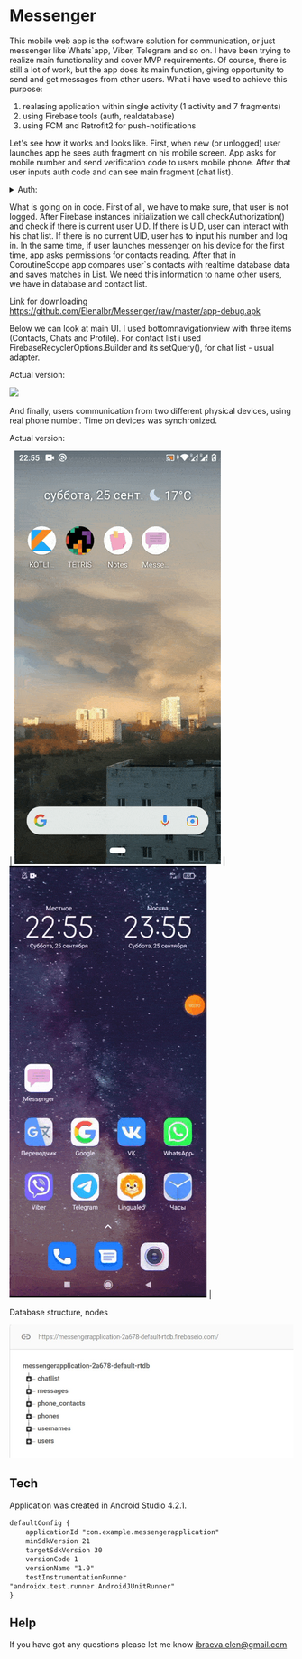 # Messenger

This mobile web app is the software solution for communication, or just messenger like Whats`app, Viber, Telegram and so on. 
I have been trying to realize main functionality and cover MVP requirements.
Of course, there is still a lot of work, but the app does its main function, 
giving opportunity to send and get messages from other users. What i have used to achieve this purpose:
1. realasing application within single activity (1 activity and 7 fragments)
2. using Firebase tools (auth, realdatabase)
3. using FCM and Retrofit2 for push-notifications

Let's see how it works and looks like.
First, when new (or unlogged) user launches app he sees auth fragment on his mobile screen. 
App asks for mobile number and send verification code to users mobile phone. 
After that user inputs auth code and can see main fragment (chat list). 

<details>
<summary>Auth:</summary>
    
https://raw.githubusercontent.com/ElenaIbr/Messenger/master/demo_1.gif

</details>

What is going on in code. First of all, we have to make sure, that user is not logged. After Firebase instances initialization we call checkAuthorization() and check if there is current user UID. If there is UID, user can interact with his chat list.
If there is no current  UID, user has to input his number and log in. 
In the same time, if user launches messenger on his device for the first time, app asks permissions for contacts reading. After that in CoroutineScope app compares user`s contacts with realtime database data and saves matches in List. We need this information to name other users, we have in database and contact list.

Link for downloading https://github.com/ElenaIbr/Messenger/raw/master/app-debug.apk

Below we can look at main UI. I used bottomnavigationview with three items (Contacts, Chats and Profile). For contact list i used FirebaseRecyclerOptions.Builder and its setQuery(), for chat list - usual adapter.

Actual version:

![](https://raw.githubusercontent.com/ElenaIbr/Messenger/master/demo_2.gif)

And finally, users communication from two different physical devices, using real phone number. Time on devices was synchronized.

Actual version:

| ![](https://raw.githubusercontent.com/ElenaIbr/Messenger/master/demo_4.gif) | 
![](https://raw.githubusercontent.com/ElenaIbr/Messenger/master/demo_3.gif) |


Database structure, nodes

![](https://raw.githubusercontent.com/ElenaIbr/Messenger/master/dataabase.jpg)

## Tech

Application was created in Android Studio 4.2.1.

    defaultConfig {
        applicationId "com.example.messengerapplication"
        minSdkVersion 21
        targetSdkVersion 30
        versionCode 1
        versionName "1.0"
        testInstrumentationRunner "androidx.test.runner.AndroidJUnitRunner"
    }

## Help

If you have got any questions please let me know ibraeva.elen@gmail.com



